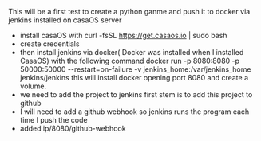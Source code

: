 This will be a first test to create a python ganme and push it to docker via jenkins installed on casaOS server
- install casaOS with curl -fsSL https://get.casaos.io | sudo bash
- create credentials
- then install jenkins via docker( Docker was installed when I installed CasaOS) with the following command
    docker run -p 8080:8080 -p 50000:50000 --restart=on-failure -v jenkins_home:/var/jenkins_home jenkins/jenkins 
    this will install docker opening port 8080 and create a volume.
- we need to add the project to jenkins first stem is to add this project to github
- I will need to add a github webhook so jenkins runs the program each time I push the code 
- added ip/8080/github-webhook 